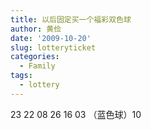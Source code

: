 ```yaml
---
title: 以后固定买一个福彩双色球
author: 黄俭
date: '2009-10-20'
slug: lotteryticket
categories:
  - Family
tags:
  - lottery
---
```

23 22 08 26 16 03 （蓝色球）10